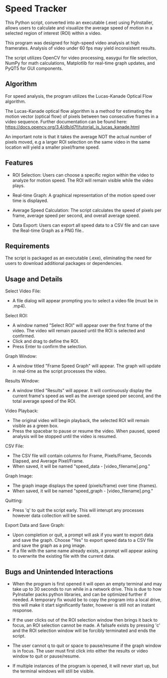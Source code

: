 
# Speed Tracker

This Python script, converted into an executable (.exe) using PyInstaller, allows users to calculate and visualize the average speed of motion in a selected region of interest (ROI) within a video. 

This program was designed for high-speed video analysis at high framerates. Analysis of video under 60 fps may yield inconsistent results.

The script utilizes OpenCV for video processing, easygui for file selection, NumPy for math calculations, Matplotlib for real-time graph updates, and PyQT5 for GUI components.


## Algorithm

For speed analysis, the program utilizes the Lucas-Kanade Optical Flow algorithm. 

The Lucas-Kanade optical flow algorithm is a method for estimating the motion vector (optical flow) of pixels between two consecutive frames in a video sequence. Further documentation can be found here:
https://docs.opencv.org/3.4/db/d7f/tutorial_js_lucas_kanade.html

An important note is that it takes the average NOT the actual number of pixels moved, e.g a larger ROI selection on the same video in the same location will yield a smaller pixel/frame speed.
## Features

- ROI Selection: Users can choose a specific region within the video to analyze for motion speed. The ROI will remain visible while the video plays.

- Real-time Graph: A graphical representation of the motion speed over time is displayed.

- Average Speed Calculation: The script calculates the speed of pixels per frame, average speed per second, and overall average speed.

- Data Export: Users can export all speed data to a CSV file and can save the Real-time Graph as a PNG file..
## Requirements

The script is packaged as an executable (.exe), eliminating the need for users to download additional packages or dependencies.
## Usage and Details

Select Video File:  
- A file dialog will appear prompting you to select a video file (must be in .mp4).

Select ROI:     
- A window named "Select ROI" will appear over the first frame of the video. The video will remain paused until the ROI is selected and confirmed. 
- Click and drag to define the ROI.
- Press Enter to confirm the selection.

Graph Window:      
- A window titled "Frame Speed Graph" will appear. The graph will update in real-time as the script processes the video.

Results Window:     
- A window titled "Results" will appear. It will continuously display the current frame's speed as well as the average speed per second, and the total average speed of the ROI. 

Video Playback:     
- The original video will begin playback, the selected ROI will remain visible as a green box. 
- Press the spacebar to pause or resume the video. When paused, speed analysis will be stopped until the video is resumed. 

CSV File:   
- The CSV file will contain columns for Frame, Pixels/Frame, Seconds Elapsed, and Average Pixel/Frame. 
- When saved, it will be named "speed_data - [video_filename].png."

Graph Image:    
- The graph image displays the speed (pixels/frame) over time (frames). 
- When saved, it will be named "speed_graph - [video_filename].png."

Quitting:   
- Press 'q' to quit the script early. This will interupt any processes however data collection will be saved.

Export Data and Save Graph:     
- Upon completion or quit, a prompt will ask if you want to export data and save the graph. Choose "Yes" to export speed data to a CSV file and save the graph as a png image. 
- If a file with the same name already exists, a prompt will appear asking to overwrite the existing file with the current data.
## Bugs and Unintended Interactions
- When the program is first opened it will open an empty terminal and may take up to 30 seconds to run while in a network drive. This is due to how PyInstaller packs python libraries, and can be optimized further if needed. A temporary fix would be to copy the program into a local drive, this will make it start significantly faster, however is still not an instant response.


- If the user clicks out of the ROI selection window then brings it back to focus, an ROI selection cannot be made. A failsafe exists by pressing 'c' and the ROI selection window will be forcibly terminated and ends the script. 

- The user cannot q to quit or space to pause/resume if the graph window is in focus. The user must first click into either the results or video window to quit or pause/resume. 

- If multiple instances of the program is opened, it will never start up, but the terminal windows will still be visible.
